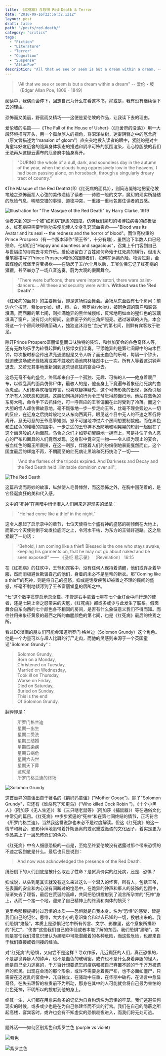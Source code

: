 ```yaml
---
title: 《红死病》与恐惧 Red Death & Terror
date: "2018-09-16T22:56:32.121Z"
layout: post
draft: false
path: "/posts/red-death/"
category: "critics"
tags:
  - "Fiction"
  - "Literature"
  - "Terror"
  - "Cognition"
  - "Suspense"
  - "AllanPoe"
description: "All that we see or seem is but a dream within a dream. -- Edgar Allan Poe, 1809 - 1849"
---
```


>"All that we see or seem is but a dream within a dream" -- 爱伦・坡 （Edgar Allan Poe, 1809 - 1849）

阅读中，我偶而会停下，回想自己为什么在看这本书，抑或是，我有没有继续读下去的理由。

恐怖而又美丽，野蛮而又精巧——这便是爱伦坡的作品，让我读下去的理由。

爱伦坡的名篇——《The Fall of the House of Usher》（《厄舍府的没落》）用一大段环境描写开头，用一个孤单旅人的视角，将沼泽枯树，迷雾阴翳之中的厄舍府（原文曾描述为“mansion of gloom”）直突突地投入读者的眼中，紧随的是对主角童年好友厄舍的诡异身体状态的描述和阴冷可怖的氛围渲染，让心惊胆战的我们无法再从这疑云遍布的厄舍府中抽身离开。

> "DURING the whole of a dull, dark, and soundless day in the autumn of the year, when the clouds hung oppressively low in the heavens, I had been passing alone, on horseback, through a singularly dreary tract of country."

《The Masque of the Red Death》（即《红死病的面具》），则简洁凝练地把爱伦坡笔触之恐怖而扣人心弦的美传递给了读者——诗歌一般的文字，魔幻的现实所凝结的危险气息，明暗交错的事理、道德冲突，一重接一重地包裹住读者的五感。

![Illustration for "The Masque of the Red Death" by Harry Clarke, 1919](https://upload-images.jianshu.io/upload_images/72299-4dfdc41b1e272e2a.png?imageMogr2/auto-orient/strip%7CimageView2/2/w/1240)


读者来到的是一个被“红死病”肆虐的国度。仿佛我们熟知的埃博拉病毒的终极版本，红死病只需要半晌功夫便能使人全身孔窍流血丧命——"Blood was its Avatar and its seal -- the redness and the horror of blood"。而位高权重的Prince Prospero（有一个版本译作“荣王爷”，十分有趣），虽然治下半数人口已经殒命，他却仍旧"Happy and dauntless and sagacious"，召集上千门客到自己与世隔绝的寺院去寻欢作乐。爱伦坡留白了百姓如何命殆于红死病的横行，但用大量笔墨描写了Prince Prospero和他的跟随者们，如何在远离危险，物资过剩，金碧辉煌的城堡里穷奢极欲——在隐居了五/六个月以后，王爷仿佛忘记了红死病的猖獗，甚至举办了一场八音迭奏，蔚为大观的假面舞会。

> "There were buffoons, there were improvisatori, there ware ballet-dancers.... All these and security were within. **Without was the 'Red Death'**."

《红死病的面具》的主要舞台，即是这场假面舞会。会场从东至西有七个房间：前边六个按蓝、紫(purple)、绿、橙、白、紫罗兰(violet)，被同色调的窗户和装饰填满，而西厢的第七间，则挂满诡异的黑丝绒幔帐，反常地用如血的猩红色的玻璃填满了窗户。没有灯火的房间，全靠窗子外的三角炉照亮。透过玻璃的火光，本会将这一个个房间映得瑰丽动人，独独这沐浴在“血光”的第七间，则鲜有宾客敢于驻足。

除开Prince Prospero富丽堂皇而口味独特的装饰，和参加宴会的各色奇怪人等，还有无数的乐手为轮番起舞的红男绿女们伴奏。平添诡异的是第七间房中的乌木巨钟，每次报时都会传出洪亮通透但是又令人听了面无血色的乐句，每隔一个钟头，就迫使这场或光怪陆离或美不胜收的酒池肉林陡然中止一次。所有人等着这洪钟声退去，又若无其事地重新回到这荒诞疯狂的宴会中去。

这场无奇不有的盛会，终焉却来自于一个孤独、无趣、可怖的人——他身着裹尸布，以假乱真的面具仿佛尸体，最骇人的是，他全身上下竟遍布着象征红死病的血色斑点。人们都喜欢相信传言，也喜欢疑神疑鬼，这个可怖形象的出现，逐渐引起了所有人的厌恶和退避。这般如同挑衅的行为令王爷觉得颜面扫地，他站在蓝色的东房大吼，命令手下去抓住他，可一呼百应的王爷偏偏在此时受到了冷落。而这个大胆的怪人却仿佛故意地，毫不慌张地一步一步走向王爷，丝毫不理会旁边人一切的反应，在近身之后挑衅般地又从东向西离开。眼见这个目中无人的不速之客行将离开，忍无可忍的王爷高擎短剑，怒不可遏地冲过六个房间想要制裁他。而在黑色和血红色的帷幔的包围中，一步之遥的王爷猝不及防地和明晃晃的短剑一起倒在了这个幽灵般的人物面前。乌合之众们才如梦初醒般地一拥而上，可是扑住了令人恶心的尸布和面具的人们竟然发现，这身形中竟空无一物——令人叹为观止的宴会，被血红色的魔王所裹挟，在这一刹那，伴随着人们的纷纷倒地暴毙戛然而止。这个国度最后的辉煌不再，不期而至的红死病让黑暗和死朽统治了一切——

> "And the flames of the tripods expired. And Darkness and Decay and the Red Death held illimitable dominion over all"。

![The Red Death](https://upload-images.jianshu.io/upload_images/72299-e0fe16d4b1b1082f.png?imageMogr2/auto-orient/strip%7CimageView2/2/w/1240)

这篇吊诡而奇妙的故事，纵然使人毛骨悚然，而这恐怖之外，在胸中回荡着的，是它怪诞疯狂的美和代入感。

文中的“死神”在黑暗中悄悄潜入人们用来逃避现实的堡垒：

> "He had come like a thief in the night."

这令人想起了启示录中的章节，七位天使将七个盛有神的盛怒的碗倾倒在大地上，而第六个天使则倒于幼发拉底河之上，令河水干枯，为东方的王铺好道路。这之后紧跟了一句话：

> “Behold, I am coming like a thief! Blessed is the one who stays awake, keeping his garments on, that he may not go about naked and be seen exposed!”
—— 《圣经 启示录》 （Revelation） 16:15

在《红死病》的狂欢中，王爷和宾客中，没有任何人保持着清醒，他们或许身着华服，然而消极避世欺骗自己的他们，身着的未必不是皇帝的新衣。那"Coming like a thief"的死神，则是将自己的盛怒，抑或是饱受疾苦却被置之不理的民间的盛怒，纤毫不剩地倾泻到了王爷富丽堂皇的居所之中。

“七”这个数字贯穿启示录全篇。不管是右手拿着七星在七个金灯台中间行走的使者，还是七碗上帝之怒带来的灾厄，《红死病》都或多或少与此发生了联系。假面舞会自东向西的七个颜色各不相同的房间，是否有什么象征意义我们不得而知。而往往用来象征黄泉的最西之所的血腥颜色的第七间，也是《红死病》最后的终焉之所。

看过DC漫画的朋友们可能会知道所罗门·格兰迪（Solomon Grundy）这个角色。他是一个力量可以与超人比肩的行尸走肉，而他的灵感则来源于一个英国童谣"Solomon Grundy"：

>Solomon Grundy,<br/>
>Born on a Monday,<br/>
>Christened on Tuesday,<br/>
>Married on Wednesday,<br/>
>Took ill on Thursday,<br/>
>Worse on Friday,<br/>
>Died on Saturday,<br/>
>Buried on Sunday.<br/>
>This is the end<br/>
>Of Solomon Grundy.<br/>

翻译即是：

>所罗门格兰迪<br/>
星期一出生<br/>
星期二受洗<br/>
星期三结婚<br/>
星期四染疾<br/>
星期五病危<br/>
星期六去世<br/>
星期天下葬<br/>
这就是<br/>
所罗门格兰迪的终场<br/>

![Solomon Grundy](https://upload-images.jianshu.io/upload_images/72299-6f73575a295e7e74.png?imageMogr2/auto-orient/strip%7CimageView2/2/w/1240)


这首诡异的童谣出自于著名的《鹅妈妈童谣》("Mother Goose")，除了"Solomon Grundy"，它还有《谁杀死了知更鸟》("Who killed Cock Robin ")，《十个小黑人》（阿加莎《无人生还》）和《三只瞎老鼠等》（阿加莎《捕鼠器》）等在通俗文化中常见的篇目。《红死病》中步步紧逼的“死神”和在第七间终结的情节，正巧符合《所罗门格兰迪》。当然我这番说辞也未必不是过度解读。但这《红死病》的这一情节和舞台，影影绰绰地裹带着扑朔迷离的或沉重或诡谲的文化因子，着实是更为作品蒙上了一层恐怖奇幻的色彩。

《红死病》中令人细思恐极的一点是，至始至终爱伦坡没有透露过那个带来恐慌的不速之客到底是什么。最后也只是说到：

> And now was acknowledged the presence of the Red Death.

纷纷倒下的人们到底是被什么取走了性命？是货真价实的红死病，还是...恐惧？

抑或说，从头到尾其实就没有这么来过这么一个潜入的怪客，所有人，包括王爷，在表面的安全和内心没有间断过的惶恐中，在诡异的钟声和瘆人的装饰的包围中，渐渐失去了理智，最后在荒诞的高峰，共同把恐惧投射到了流言所孕育的“死神”身上，从而一个接一个地，迎来了自己精神上的终焉和肉体的殒灭？

克里希那穆提探讨过恐惧的本质——恐惧就是自我本身。名为“恐惧”的感受，皆是我们自己的记忆，思维，大大小小的意识集合和过去已知的一切，投射出来的。我们恐惧“鬼怪”，本质上是恐惧记忆中所有传言、文字、影像里，这个意象所携带的“死亡”，“伤害”这些我们自己的体验或者本能了解的东西。我们恐惧“黑暗”，实则是害怕我们潜意识里认为黑暗中可能潜藏着的各种危险，而这些危险，也都来自于我们直接或者间接的经验。

对“红死病”的恐惧，又何尝不是这样？寻欢作乐，几近癫狂的人们，真正恐惧的，不是那诡异瘆人的钟声，也不是血色的玻璃窗，或许也不是什么身着异服的怪人，而是自己全力逃离的，千方百计想要遗忘的疫病和被自己弃置不顾的千千万万被遗弃的庶民。出现在会场的那个形象，或许不需要身着裹尸布，也不必面如僵尸，只需要在这迷乱的宴会中，兀自独立，在骚动中庄重，在华丽中破朽，在谣言中愈显奇怪，在失去理智的权贵前不为所动，那身在其中的人可能就会将自己最为害怕的红色死神，不明所以的投射到他的身上。

终其一生，人们都在用愈来愈多的记忆为自身构筑名为恐惧的牢笼。我们逃避任何现实的时候，或多或少也是在为自己修建华而不实的行宫。我们在自己的隐蔽之所起高楼，宴宾客时，或许也会有不知虚实的恐惧趁夜进入，而我们将无处可逃。

-----

题外话——如何区别紫色和紫罗兰色 (purple vs violet)

![紫色](https://upload-images.jianshu.io/upload_images/72299-f750d488f48b13e4.png?imageMogr2/auto-orient/strip%7CimageView2/2/w/1240)

![紫罗兰色](https://upload-images.jianshu.io/upload_images/72299-43ab67ba0340b0f9.png?imageMogr2/auto-orient/strip%7CimageView2/2/w/1240)









